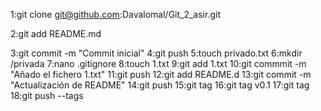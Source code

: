 1:git clone git@github.com:Davalomal/Git_2_asir.git

2:git add README.md

3:git commit -m "Commit inicial"
4:git push
5:touch privado.txt
6:mkdir /privada
7:nano .gitignore
8:touch 1.txt
9:git add 1.txt
10:git commmit -m "Añado el fichero 1.txt"
11:git push
12:git add README.d
13:git commit -m "Actualización de README"
14:git push
15:git tag
16:git tag v0.1
17:git tag
18:git push --tags


